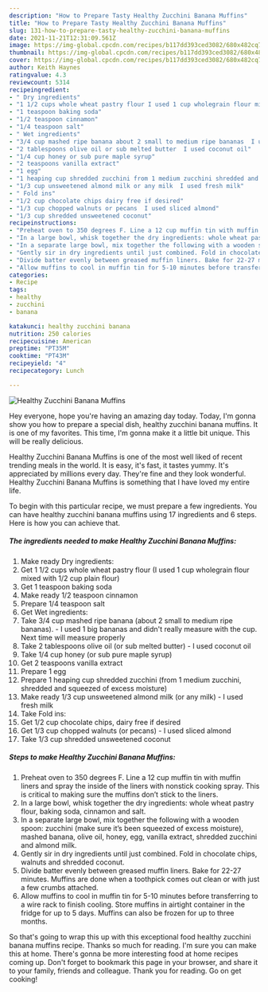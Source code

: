 ```yaml
---
description: "How to Prepare Tasty Healthy Zucchini Banana Muffins"
title: "How to Prepare Tasty Healthy Zucchini Banana Muffins"
slug: 131-how-to-prepare-tasty-healthy-zucchini-banana-muffins
date: 2021-11-21T12:31:09.561Z
image: https://img-global.cpcdn.com/recipes/b117dd393ced3082/680x482cq70/healthy-zucchini-banana-muffins-recipe-main-photo.jpg
thumbnail: https://img-global.cpcdn.com/recipes/b117dd393ced3082/680x482cq70/healthy-zucchini-banana-muffins-recipe-main-photo.jpg
cover: https://img-global.cpcdn.com/recipes/b117dd393ced3082/680x482cq70/healthy-zucchini-banana-muffins-recipe-main-photo.jpg
author: Keith Haynes
ratingvalue: 4.3
reviewcount: 5314
recipeingredient:
- " Dry ingredients"
- "1 1/2 cups whole wheat pastry flour I used 1 cup wholegrain flour mixed with 12 cup plain flour"
- "1 teaspoon baking soda"
- "1/2 teaspoon cinnamon"
- "1/4 teaspoon salt"
- " Wet ingredients"
- "3/4 cup mashed ripe banana about 2 small to medium ripe bananas  I used 1 big bananas and didnt really measure with the cup Next time will measure properly"
- "2 tablespoons olive oil or sub melted butter  I used coconut oil"
- "1/4 cup honey or sub pure maple syrup"
- "2 teaspoons vanilla extract"
- "1 egg"
- "1 heaping cup shredded zucchini from 1 medium zucchini shredded and squeezed of excess moisture"
- "1/3 cup unsweetened almond milk or any milk  I used fresh milk"
- " Fold ins"
- "1/2 cup chocolate chips dairy free if desired"
- "1/3 cup chopped walnuts or pecans  I used sliced almond"
- "1/3 cup shredded unsweetened coconut"
recipeinstructions:
- "Preheat oven to 350 degrees F. Line a 12 cup muffin tin with muffin liners and spray the inside of the liners with nonstick cooking spray. This is critical to making sure the muffins don’t stick to the liners."
- "In a large bowl, whisk together the dry ingredients: whole wheat pastry flour, baking soda, cinnamon and salt."
- "In a separate large bowl, mix together the following with a wooden spoon: zucchini (make sure it’s been squeezed of excess moisture), mashed banana, olive oil, honey, egg, vanilla extract, shredded zucchini and almond milk."
- "Gently sir in dry ingredients until just combined. Fold in chocolate chips, walnuts and shredded coconut."
- "Divide batter evenly between greased muffin liners. Bake for 22-27 minutes. Muffins are done when a toothpick comes out clean or with just a few crumbs attached."
- "Allow muffins to cool in muffin tin for 5-10 minutes before transferring to a wire rack to finish cooling. Store muffins in airtight container in the fridge for up to 5 days. Muffins can also be frozen for up to three months."
categories:
- Recipe
tags:
- healthy
- zucchini
- banana

katakunci: healthy zucchini banana 
nutrition: 250 calories
recipecuisine: American
preptime: "PT35M"
cooktime: "PT43M"
recipeyield: "4"
recipecategory: Lunch

---
```



![Healthy Zucchini Banana Muffins](https://img-global.cpcdn.com/recipes/b117dd393ced3082/680x482cq70/healthy-zucchini-banana-muffins-recipe-main-photo.jpg)

Hey everyone, hope you're having an amazing day today. Today, I'm gonna show you how to prepare a special dish, healthy zucchini banana muffins. It is one of my favorites. This time, I'm gonna make it a little bit unique. This will be really delicious.



Healthy Zucchini Banana Muffins is one of the most well liked of recent trending meals in the world. It is easy, it's fast, it tastes yummy. It's appreciated by millions every day. They're fine and they look wonderful. Healthy Zucchini Banana Muffins is something that I have loved my entire life.


To begin with this particular recipe, we must prepare a few ingredients. You can have healthy zucchini banana muffins using 17 ingredients and 6 steps. Here is how you can achieve that.

<!--inarticleads1-->

##### The ingredients needed to make Healthy Zucchini Banana Muffins:

1. Make ready  Dry ingredients:
1. Get 1 1/2 cups whole wheat pastry flour (I used 1 cup wholegrain flour mixed with 1/2 cup plain flour)
1. Get 1 teaspoon baking soda
1. Make ready 1/2 teaspoon cinnamon
1. Prepare 1/4 teaspoon salt
1. Get  Wet ingredients:
1. Take 3/4 cup mashed ripe banana (about 2 small to medium ripe bananas). - I used 1 big bananas and didn&#39;t really measure with the cup. Next time will measure properly
1. Take 2 tablespoons olive oil (or sub melted butter) - I used coconut oil
1. Take 1/4 cup honey (or sub pure maple syrup)
1. Get 2 teaspoons vanilla extract
1. Prepare 1 egg
1. Prepare 1 heaping cup shredded zucchini (from 1 medium zucchini, shredded and squeezed of excess moisture)
1. Make ready 1/3 cup unsweetened almond milk (or any milk) - I used fresh milk
1. Take  Fold ins:
1. Get 1/2 cup chocolate chips, dairy free if desired
1. Get 1/3 cup chopped walnuts (or pecans) - I used sliced almond
1. Take 1/3 cup shredded unsweetened coconut




<!--inarticleads2-->

##### Steps to make Healthy Zucchini Banana Muffins:

1. Preheat oven to 350 degrees F. Line a 12 cup muffin tin with muffin liners and spray the inside of the liners with nonstick cooking spray. This is critical to making sure the muffins don’t stick to the liners.
1. In a large bowl, whisk together the dry ingredients: whole wheat pastry flour, baking soda, cinnamon and salt.
1. In a separate large bowl, mix together the following with a wooden spoon: zucchini (make sure it’s been squeezed of excess moisture), mashed banana, olive oil, honey, egg, vanilla extract, shredded zucchini and almond milk.
1. Gently sir in dry ingredients until just combined. Fold in chocolate chips, walnuts and shredded coconut.
1. Divide batter evenly between greased muffin liners. Bake for 22-27 minutes. Muffins are done when a toothpick comes out clean or with just a few crumbs attached.
1. Allow muffins to cool in muffin tin for 5-10 minutes before transferring to a wire rack to finish cooling. Store muffins in airtight container in the fridge for up to 5 days. Muffins can also be frozen for up to three months.




So that's going to wrap this up with this exceptional food healthy zucchini banana muffins recipe. Thanks so much for reading. I'm sure you can make this at home. There's gonna be more interesting food at home recipes coming up. Don't forget to bookmark this page in your browser, and share it to your family, friends and colleague. Thank you for reading. Go on get cooking!
